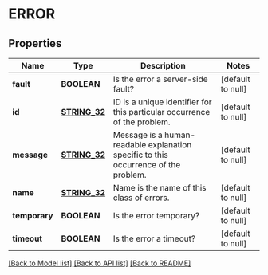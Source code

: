 # ERROR

## Properties
Name | Type | Description | Notes
------------ | ------------- | ------------- | -------------
**fault** | **BOOLEAN** | Is the error a server-side fault? | [default to null]
**id** | [**STRING_32**](STRING_32.md) | ID is a unique identifier for this particular occurrence of the problem. | [default to null]
**message** | [**STRING_32**](STRING_32.md) | Message is a human-readable explanation specific to this occurrence of the problem. | [default to null]
**name** | [**STRING_32**](STRING_32.md) | Name is the name of this class of errors. | [default to null]
**temporary** | **BOOLEAN** | Is the error temporary? | [default to null]
**timeout** | **BOOLEAN** | Is the error a timeout? | [default to null]

[[Back to Model list]](../README.md#documentation-for-models) [[Back to API list]](../README.md#documentation-for-api-endpoints) [[Back to README]](../README.md)


